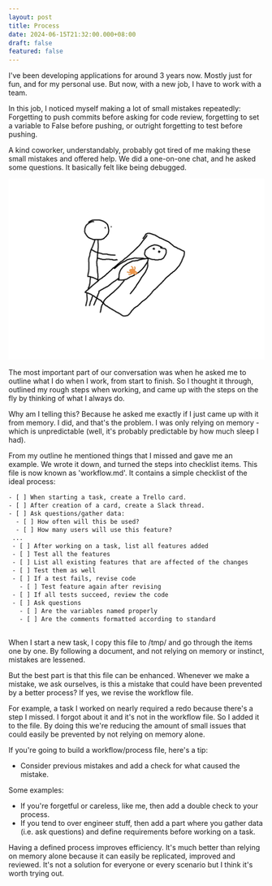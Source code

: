 ```yaml
---
layout: post
title: Process
date: 2024-06-15T21:32:00.000+08:00
draft: false
featured: false
---
```

I've been developing applications for around 3 years now. Mostly just for fun, and for my personal use. But now, with a new job, I have to work with a team.

In this job, I noticed myself making a lot of small mistakes repeatedly: Forgetting to push commits before asking for code review, forgetting to set a variable to False before pushing, or outright forgetting to test before pushing.

A kind coworker, understandably, probably got tired of me making these small mistakes and offered help. We did a one-on-one chat, and he asked some questions. It basically felt like being debugged.

![stick figure man standing beside human lying in the bed with a 'bug' coming out.](img/human-debugging-human.jpg "Human debugging human")

The most important part of our conversation was when he asked me to outline what I do when I work, from start to finish. So I thought it through, outlined my rough steps when working, and came up with the steps on the fly by thinking of what I always do.

Why am I telling this? Because he asked me exactly if I just came up with it from memory. I did, and that's the problem. I was only relying on memory - which is unpredictable (well, it's probably predictable by how much sleep I had). 

From my outline he mentioned things that I missed and gave me an example. We wrote it down, and turned the steps into checklist items. This file is now known as 'workflow.md'. It contains a simple checklist of the ideal process:

```
- [ ] When starting a task, create a Trello card.
- [ ] After creation of a card, create a Slack thread.
- [ ] Ask questions/gather data:
  - [ ] How often will this be used?
  - [ ] How many users will use this feature?
 ...
 - [ ] After working on a task, list all features added
 - [ ] Test all the features
 - [ ] List all existing features that are affected of the changes
 - [ ] Test them as well
 - [ ] If a test fails, revise code
   - [ ] Test feature again after revising
 - [ ] If all tests succeed, review the code
 - [ ] Ask questions
   - [ ] Are the variables named properly
   - [ ] Are the comments formatted according to standard
   
```

When I start a new task, I copy this file to /tmp/ and go through the items one by one. By following a document, and not relying on memory or instinct, mistakes are lessened.

But the best part is that this file can be enhanced. Whenever we make a mistake, we ask ourselves, is this a mistake that could have been prevented by a better process? If yes, we revise the workflow file.

For example, a task I worked on nearly required a redo because there's a step I missed. I forgot about it and it's not in the workflow file. So I added it to the file. By doing this we're reducing the amount of small issues that could easily be prevented by not relying on memory alone. 

If you're going to build a workflow/process file, here's a tip:

* Consider previous mistakes and add a check for what caused the mistake. 

Some examples:

* If you're forgetful or careless, like me, then add a double check to your process. 
* If you tend to over engineer stuff, then add a part where you gather data (i.e. ask questions) and define requirements before working on a task.

Having a defined process improves efficiency. It's much better than relying on memory alone because it can easily be replicated, improved and reviewed. It's not a solution for everyone or every scenario but I think it's worth trying out.

